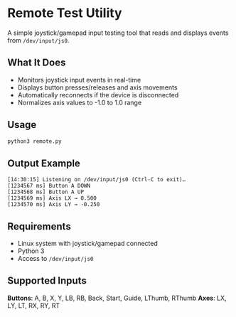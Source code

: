 # Remote Test Utility

A simple joystick/gamepad input testing tool that reads and displays events from `/dev/input/js0`.

## What It Does

- Monitors joystick input events in real-time
- Displays button presses/releases and axis movements
- Automatically reconnects if the device is disconnected
- Normalizes axis values to -1.0 to 1.0 range

## Usage

```bash
python3 remote.py
```

## Output Example

```
[14:30:15] Listening on /dev/input/js0 (Ctrl-C to exit)…
[1234567 ms] Button A DOWN
[1234568 ms] Button A UP
[1234569 ms] Axis LX → 0.500
[1234570 ms] Axis LY → -0.250
```

## Requirements

- Linux system with joystick/gamepad connected
- Python 3
- Access to `/dev/input/js0`

## Supported Inputs

**Buttons**: A, B, X, Y, LB, RB, Back, Start, Guide, LThumb, RThumb
**Axes**: LX, LY, LT, RX, RY, RT
